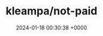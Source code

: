 ---
title: "kleampa/not-paid"
link: "https://github.com/kleampa/not-paid"
date: "2024-01-18 00:30:38 +0000"
description: "Client did not pay? Add opacity to the body tag and decrease it every day until their site completely fades away"
category: "github"
---